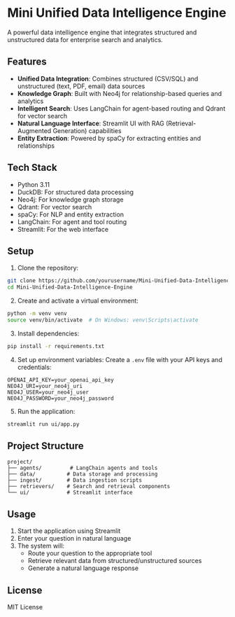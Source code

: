 # Mini Unified Data Intelligence Engine

A powerful data intelligence engine that integrates structured and unstructured data for enterprise search and analytics.

## Features

- **Unified Data Integration**: Combines structured (CSV/SQL) and unstructured (text, PDF, email) data sources
- **Knowledge Graph**: Built with Neo4j for relationship-based queries and analytics
- **Intelligent Search**: Uses LangChain for agent-based routing and Qdrant for vector search
- **Natural Language Interface**: Streamlit UI with RAG (Retrieval-Augmented Generation) capabilities
- **Entity Extraction**: Powered by spaCy for extracting entities and relationships

## Tech Stack

- Python 3.11
- DuckDB: For structured data processing
- Neo4j: For knowledge graph storage
- Qdrant: For vector search
- spaCy: For NLP and entity extraction
- LangChain: For agent and tool routing
- Streamlit: For the web interface

## Setup

1. Clone the repository:
```bash
git clone https://github.com/yourusername/Mini-Unified-Data-Intelligence-Engine.git
cd Mini-Unified-Data-Intelligence-Engine
```

2. Create and activate a virtual environment:
```bash
python -m venv venv
source venv/bin/activate  # On Windows: venv\Scripts\activate
```

3. Install dependencies:
```bash
pip install -r requirements.txt
```

4. Set up environment variables:
Create a `.env` file with your API keys and credentials:
```
OPENAI_API_KEY=your_openai_api_key
NEO4J_URI=your_neo4j_uri
NEO4J_USER=your_neo4j_user
NEO4J_PASSWORD=your_neo4j_password
```

5. Run the application:
```bash
streamlit run ui/app.py
```

## Project Structure

```
project/
├── agents/         # LangChain agents and tools
├── data/          # Data storage and processing
├── ingest/        # Data ingestion scripts
├── retrievers/    # Search and retrieval components
└── ui/            # Streamlit interface
```

## Usage

1. Start the application using Streamlit
2. Enter your question in natural language
3. The system will:
   - Route your question to the appropriate tool
   - Retrieve relevant data from structured/unstructured sources
   - Generate a natural language response

## License

MIT License 